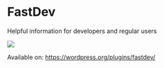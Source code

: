 # FastDev
Helpful information for developers and regular users

<img src="http://ps.w.org/fastdev/assets/banner-772x250.jpg">

Available on: https://wordpress.org/plugins/fastdev/